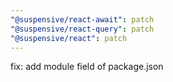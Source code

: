 ```yaml
---
"@suspensive/react-await": patch
"@suspensive/react-query": patch
"@suspensive/react": patch
---
```


fix: add module field of package.json
